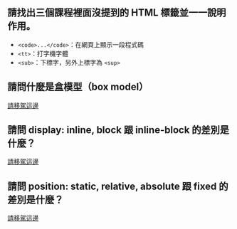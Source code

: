 ## 請找出三個課程裡面沒提到的 HTML 標籤並一一說明作用。

* `<code>...</code>`：在網頁上顯示一段程式碼
*  `<tt>`：打字機字體
*  `<sub>`：下標字，另外上標字為 `<sup>`


## 請問什麼是盒模型（box model）
[請移駕這邊](https://l841108lily.coderbridge.io/2020/07/29/fe101/)

## 請問 display: inline, block 跟 inline-block 的差別是什麼？
[請移駕這邊](https://l841108lily.coderbridge.io/2020/07/29/fe101-2/)


## 請問 position: static, relative, absolute 跟 fixed 的差別是什麼？
[請移駕這邊](https://l841108lily.coderbridge.io/2020/08/02/fe101-3/)

